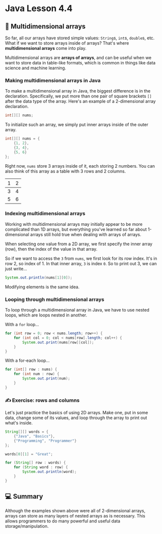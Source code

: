 # **Java Lesson 4.4**

## 🍰 Multidimensional arrays

So far, all our arrays have stored simple values: `String`s, `int`s, `double`s, etc. What if we want to store arrays inside of arrays? That's where **multidimensional arrays** come into play.

Multidimensional arrays are **arrays of arrays**, and can be useful when we want to store data in table-like formats, which is common in things like data science and machine learning.

### Making multidimensional arrays in Java

To make a multidimensional array in Java, the biggest difference is in the declaration. Specifically, we put more than one pair of square brackets `[]` after the data type of the array. Here's an example of a 2-dimensional array declaration.

```java
int[][] nums;
```

To initialize such an array, we simply put inner arrays inside of the outer array.

```java
int[][] nums = {
    {1, 2},
    {3, 4},
    {5, 6}
};
```

Right now, `nums` store 3 arrays inside of it, each storing 2 numbers. You can also think of this array as a table with 3 rows and 2 columns.

| <span style="font-weight: normal">1</span> | <span style="font-weight: normal">2</span> |
|--------------------------------------------|--------------------------------------------|
| 3                                          | 4                                          |
| 5                                          | 6                                          |

### Indexing multidimensional arrays

Working with multidimensional arrays may initially appear to be more complicated than 1D arrays, but everything you've learned so far about 1-dimensional arrays still hold true when dealing with arrays of arrays.

When selecting one value from a 2D array, we first specify the inner array (row), then the index of the value in that array.

So if we want to access the `3` from `nums`, we first look for its row index. It's in row 2, so index of 1. In that inner array, `3` is index `0`. So to print out 3, we can just write...

```java
System.out.println(nums[1][0]);
```

Modifying elements is the same idea.

### Looping through multidimensional arrays

To loop through a multidimensional array in Java, we have to use nested loops, which are loops nested in another.

With a `for` loop...

```java
for (int row = 0; row < nums.length; row++) {
    for (int col = 0; col < nums[row].length; col++) {
        System.out.print(nums[row][col]);
    }
}
```

With a for-each loop...

```java
for (int[] row : nums) {
    for (int num : row) {
        System.out.print(num);
    }
}
```

### ✍ Exercise: rows and columns

Let's just practice the basics of using 2D arrays. Make one, put in some data, change some of its values, and loop through the array to print out what's inside.

```java
String[][] words = {
    {"Java", "Basics"},
    {"Programming", "Programmer"}
};

words[0][1] = "Great";

for (String[] row : words) {
    for (String word : row) {
        System.out.println(word);
    }
}
```

## 💻 Summary

Although the examples shown above were all of 2-dimensional arrays, arrays can store as many layers of nested arrays as is necessary. This allows programmers to do many powerful and useful data storage/manipulation.
